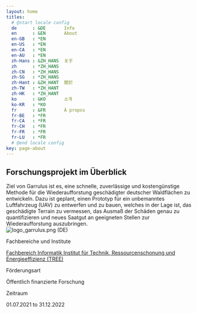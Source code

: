 ```yaml
---
layout: home
titles:
  # @start locale config
  de      : &DE       Info
  en      : &EN       About
  en-GB   : *EN
  en-US   : *EN
  en-CA   : *EN
  en-AU   : *EN
  zh-Hans : &ZH_HANS  关于
  zh      : *ZH_HANS
  zh-CN   : *ZH_HANS
  zh-SG   : *ZH_HANS
  zh-Hant : &ZH_HANT  關於
  zh-TW   : *ZH_HANT
  zh-HK   : *ZH_HANT
  ko      : &KO       소개
  ko-KR   : *KO
  fr      : &FR       À propos
  fr-BE   : *FR
  fr-CA   : *FR
  fr-CH   : *FR
  fr-FR   : *FR
  fr-LU   : *FR
  # @end locale config
key: page-about
---
```


<div class="gr-container snipcss-tnyV1">
  <h2>
    Forschungsprojekt im Überblick
  </h2>
  <div class="infobox-research-facts__infobox gr-row gr-row--no-gutter infobox-research-facts__item">
    <div class="infobox-research-facts__text gr-9 gr-7@m gr-6@s">
      Ziel von Garrulus ist es, eine schnelle, zuverlässige und kostengünstige Methode für die Wiederaufforstung geschädigter deutscher Waldflächen zu entwickeln. Dazu ist geplant, einen Prototyp für ein unbemanntes Luftfahrzeug (UAV) zu entwerfen und zu bauen, welches in der Lage ist, das geschädigte Terrain zu vermessen, das Ausmaß der Schäden genau zu quantifizieren und neues Saatgut an geeigneten Stellen zur Wiederaufforstung auszubringen.
    </div>
    <div class="infobox-research-facts__image gr-3 gr-5@m gr-6@s">
      <div class="picture-item">
        <div class="picture-item__preview picture-item--xl">
          <picture class="responsive-image image">
            <source media="(min-width: 1900px)" srcset="https://www.h-brs.de/sites/default/files/styles/hresize312x175_32/public/teaser/logogarrulus-web.png.webp?itok=NGqhuqEY&amp;t=0129">
            <source media="(min-width: 1360px) and (max-width: 1899px)" srcset="https://www.h-brs.de/sites/default/files/styles/hresize312x175_32/public/teaser/logogarrulus-web.png.webp?itok=NGqhuqEY&amp;t=0129">
            <source media="(min-width: 700px) and (max-width: 1359px)" srcset="https://www.h-brs.de/sites/default/files/styles/hresize312x175_32/public/teaser/logogarrulus-web.png.webp?itok=NGqhuqEY&amp;t=0129">
            <source media="(max-width: 699px)" srcset="https://www.h-brs.de/sites/default/files/styles/hresize312x175_32/public/teaser/logogarrulus-web.png.webp?itok=NGqhuqEY&amp;t=0129">
            <img src="https://www.h-brs.de/sites/default/files/styles/hresize312x175_32/public/teaser/logogarrulus-web.png.webp?itok=NGqhuqEY&amp;t=0129" srcset="https://www.h-brs.de/sites/default/files/styles/hresize312x175_32/public/teaser/logogarrulus-web.png.webp?itok=NGqhuqEY&amp;t=0129, https://www.h-brs.de/sites/default/files/styles/hresize624x350_32/public/teaser/logogarrulus-web.png.webp?itok=NGqhuqEY&amp;t=0129 2x" alt="logo_garrulus.png (DE)">
          </picture>
        </div>
      </div>
    </div>
  </div>
  <div class="infobox-research-facts__cards gr-row gr-row--no-gutter@s tether-target-attached-top tether-element-attached-top tether-element-attached-center tether-target-attached-center">
    <div class="gr-12 gr-6@s infobox-research-facts__item">
      <div class="infobox-research-facts__card">
        <p class="infobox-research-facts__title">
          <i class="icon-hbrs icon-hbrs-diploma">
          </i>
          Fachbereiche und Institute
        </p>
        <div class="infobox-research-facts__links">
          <span class="link--container">
            <a class="link link--internal" href="/de/inf" target="_self">
              Fachbereich Informatik
              <i class="icon-hbrs icon-hbrs-- icon-hbrs-internal">
              </i>
            </a>
          </span>
          <span class="link--container">
            <a class="link link--internal" href="/de/tree" target="_self">
              Institut für Technik, Ressourcenschonung und Energieeffizienz (TREE)
              <i class="icon-hbrs icon-hbrs-- icon-hbrs-internal">
              </i>
            </a>
          </span>
        </div>
      </div>
    </div>
    <div class=" gr-4 gr-6@s infobox-research-facts__item">
      <div class="infobox-research-facts__card">
        <p class="infobox-research-facts__title">
          <i class="icon-hbrs icon-hbrs-hand">
          </i>
          Förderungsart
        </p>
        <div class="infobox-research-facts__body body">
          Öffentlich finanzierte Forschung
        </div>
      </div>
    </div>
    <div class=" gr-4 gr-6@s infobox-research-facts__item">
      <div class="infobox-research-facts__card">
        <p class="infobox-research-facts__title">
          <i class="icon-hbrs icon-hbrs-calendar">
          </i>
          Zeitraum
        </p>
        <p class="infobox-research-facts__daterange">
          01.07.2021 to 31.12.2022
        </p>
      </div>
    </div>
  </div>
</div>
